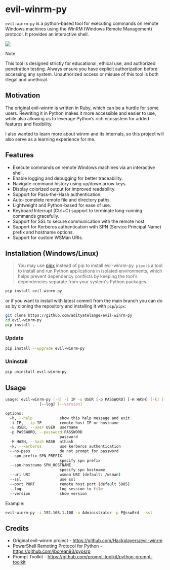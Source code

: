 # evil-winrm-py

`evil-winrm-py` is a python-based tool for executing commands on remote Windows machines using the WinRM (Windows Remote Management) protocol. It provides an interactive shell.

![](https://raw.githubusercontent.com/adityatelange/evil-winrm-py/refs/tags/v0.0.6/assets/terminal.png)

> [!NOTE]
> This tool is designed strictly for educational, ethical use, and authorized penetration testing. Always ensure you have explicit authorization before accessing any system. Unauthorized access or misuse of this tool is both illegal and unethical.

## Motivation

The original evil-winrm is written in Ruby, which can be a hurdle for some users. Rewriting it in Python makes it more accessible and easier to use, while also allowing us to leverage Python’s rich ecosystem for added features and flexibility.

I also wanted to learn more about winrm and its internals, so this project will also serve as a learning experience for me.

## Features

- Execute commands on remote Windows machines via an interactive shell.
- Enable logging and debugging for better traceability.
- Navigate command history using up/down arrow keys.
- Display colorized output for improved readability.
- Support for Pass-the-Hash authentication.
- Auto-complete remote file and directory paths.
- Lightweight and Python-based for ease of use.
- Keyboard Interrupt (Ctrl+C) support to terminate long-running commands gracefully.
- Support for SSL to secure communication with the remote host.
- Support for Kerberos authentication with SPN (Service Principal Name) prefix and hostname options.
- Support for custom WSMan URIs.

## Installation (Windows/Linux)

> You may use [pipx](https://pipx.pypa.io/stable/) instead of pip to install evil-winrm-py. `pipx` is a tool to install and run Python applications in isolated environments, which helps prevent dependency conflicts by keeping the tool's dependencies separate from your system's Python packages.

```bash
pip install evil-winrm-py
```

or if you want to install with latest commit from the main branch you can do so by cloning the repository and installing it with `pip`/`pipx`:

```bash
git clone https://github.com/adityatelange/evil-winrm-py
cd evil-winrm-py
pip install .
```

### Update

```bash
pip install --upgrade evil-winrm-py
```

### Uninstall

```bash
pip uninstall evil-winrm-py
```

## Usage

```bash
usage: evil-winrm-py [-h] -i IP -u USER [-p PASSWORD] [-H HASH] [-k] [--no-pass] [--spn-prefix SPN_PREFIX] [--spn-hostname SPN_HOSTNAME] [--uri URI] [--ssl] [--port PORT]
               [--log] [--version]

options:
  -h, --help            show this help message and exit
  -i IP, --ip IP        remote host IP or hostname
  -u USER, --user USER  username
  -p PASSWORD, --password PASSWORD
                        password
  -H HASH, --hash HASH  nthash
  -k, --kerberos        use kerberos authentication
  --no-pass             do not prompt for password
  --spn-prefix SPN_PREFIX
                        specify spn prefix
  --spn-hostname SPN_HOSTNAME
                        specify spn hostname
  --uri URI             wsman URI (default: /wsman)
  --ssl                 use ssl
  --port PORT           remote host port (default 5985)
  --log                 log session to file
  --version             show version
```

Example:

```bash
evil-winrm-py -i 192.168.1.100 -u Administrator -p P@ssw0rd --ssl
```

## Credits

- Original evil-winrm project - https://github.com/Hackplayers/evil-winrm
- PowerShell Remoting Protocol for Python - https://github.com/jborean93/pypsrp
- Prompt Toolkit - https://github.com/prompt-toolkit/python-prompt-toolkit
